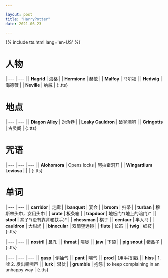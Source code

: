 ```yaml
---

layout: post
title: "HarryPotter"
date: 2021-06-23

---
```


{% include tts.html lang='en-US' %}

# 人物

| --- | --- |
| **Hagrid** | 海格 |
| **Hermione** | 赫敏 |
| **Malfoy** | 马尔福 |
| **Hedwig** | 海德薇 |
| **Neville** | 纳威 |
{:.tts}

# 地点

| --- | --- |
| **Diagon Alley** | 对角巷 |
| **Leaky Cauldron** | 破釜酒吧 |
| **Gringotts** | 古灵阁 |
{:.tts}

# 咒语

| --- | --- | --- |
| **Alohomora** | Opens locks | 阿拉霍洞开 |
| **Wingardium Leviosa** |  |  |
{:.tts}

# 单词

| --- | --- |
| **carridor** | 走廊 |
| **banquet** | 宴会 |
| **broom** | 扫帚 |
| **turban** | 穆斯林头巾，女用头巾 |
| **crate** | 板条箱 |
| **trapdoor** | 地板门*(地上的暗门)* |
| **stool** | 凳子*(没有靠背和扶手)* |
| **chessman** | 棋子 |
| **centaur** | 半人马 |
| **cauldron** | 大坩埚 |
| **binocular** | 双筒望远镜 |
| **flute** | 长笛 |
| **twig** | 细枝 |
{:.tts}

| --- | --- |
| **nostril** | 鼻孔 |
| **throat** | 喉咙 |
| **jaw** | 下颌 |
| **pig snout** | 猪鼻子 |
{:.tts}

| --- | --- | --- |
| **gasp** | 倒抽气 |
| **pant** | 喘气 |
| **prod** | [用手指]戳 |
| **hiss** | 1. 嘘 2. 发出嘶嘶声 |
| **lurk** | 潜伏 |
| **grumble** | 抱怨 | to keep complaining in an unhappy way |
{:.tts}